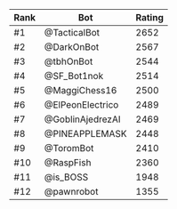 Rank|Bot|Rating
---|---|---
#1|@TacticalBot|2652
#2|@DarkOnBot|2567
#3|@tbhOnBot|2544
#4|@SF_Bot1nok|2514
#5|@MaggiChess16|2500
#6|@ElPeonElectrico|2489
#7|@GoblinAjedrezAI|2469
#8|@PINEAPPLEMASK|2448
#9|@ToromBot|2410
#10|@RaspFish|2360
#11|@is_BOSS|1948
#12|@pawnrobot|1355
